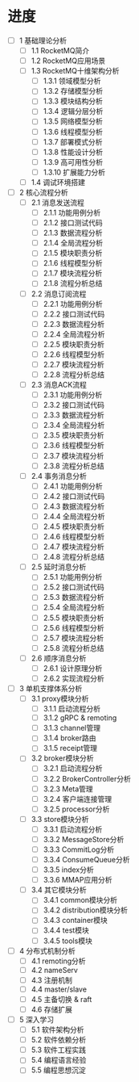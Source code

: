 # 进度
- [ ] 1 基础理论分析
    - [ ] 1.1 RocketMQ简介
    - [ ] 1.2 RocketMQ应用场景
    - [ ] 1.3 RocketMQ十维架构分析
        - [ ] 1.3.1 领域模型分析
        - [ ] 1.3.2 存储模型分析
        - [ ] 1.3.3 模块结构分析
        - [ ] 1.3.4 逻辑分层分析
        - [ ] 1.3.5 网络模型分析
        - [ ] 1.3.6 线程模型分析
        - [ ] 1.3.7 部署模式分析
        - [ ] 1.3.8 性能设计分析
        - [ ] 1.3.9 高可用性分析
        - [ ] 1.3.10 扩展能力分析
    - [ ] 1.4 调试环境搭建
- [ ] 2 核心流程分析
    - [ ] 2.1 消息发送流程
        - [ ] 2.1.1 功能用例分析
        - [ ] 2.1.2 接口测试代码
        - [ ] 2.1.3 数据流程分析
        - [ ] 2.1.4 全局流程分析
        - [ ] 2.1.5 模块职责分析
        - [ ] 2.1.6 线程模型分析
        - [ ] 2.1.7 模块流程分析
        - [ ] 2.1.8 流程分析总结
    - [ ] 2.2 消息订阅流程
        - [ ] 2.2.1 功能用例分析
        - [ ] 2.2.2 接口测试代码
        - [ ] 2.2.3 数据流程分析
        - [ ] 2.2.4 全局流程分析
        - [ ] 2.2.5 模块职责分析
        - [ ] 2.2.6 线程模型分析
        - [ ] 2.2.7 模块流程分析
        - [ ] 2.2.8 流程分析总结
    - [ ] 2.3 消息ACK流程
        - [ ] 2.3.1 功能用例分析
        - [ ] 2.3.2 接口测试代码
        - [ ] 2.3.3 数据流程分析
        - [ ] 2.3.4 全局流程分析
        - [ ] 2.3.5 模块职责分析
        - [ ] 2.3.6 线程模型分析
        - [ ] 2.3.7 模块流程分析
        - [ ] 2.3.8 流程分析总结
    - [ ] 2.4 事务消息分析
        - [ ] 2.4.1 功能用例分析
        - [ ] 2.4.2 接口测试代码
        - [ ] 2.4.3 数据流程分析
        - [ ] 2.4.4 全局流程分析
        - [ ] 2.4.5 模块职责分析
        - [ ] 2.4.6 线程模型分析
        - [ ] 2.4.7 模块流程分析
        - [ ] 2.4.8 流程分析总结
    - [ ] 2.5 延时消息分析
        - [ ] 2.5.1 功能用例分析
        - [ ] 2.5.2 接口测试代码
        - [ ] 2.5.3 数据流程分析
        - [ ] 2.5.4 全局流程分析
        - [ ] 2.5.5 模块职责分析
        - [ ] 2.5.6 线程模型分析
        - [ ] 2.5.7 模块流程分析
        - [ ] 2.5.8 流程分析总结
    - [ ] 2.6 顺序消息分析
      - [ ] 2.6.1 设计原理分析
      - [ ] 2.6.2 实现流程分析
- [ ] 3 单机支撑体系分析
    - [ ] 3.1 proxy模块分析
        - [ ] 3.1.1 启动流程分析
        - [ ] 3.1.2 gRPC & remoting
        - [ ] 3.1.3 channel管理
        - [ ] 3.1.4 broker路由
        - [ ] 3.1.5 receipt管理
    - [ ] 3.2 broker模块分析
        - [ ] 3.2.1 启动流程分析
        - [ ] 3.2.2 BrokerController分析
        - [ ] 3.2.3 Meta管理
        - [ ] 3.2.4 客户端连接管理
        - [ ] 3.2.5 processor分析
    - [ ] 3.3 store模块分析
        - [ ] 3.3.1 启动流程分析
        - [ ] 3.3.2 MessageStore分析
        - [ ] 3.3.3 CommitLog分析
        - [ ] 3.3.4 ConsumeQueue分析
        - [ ] 3.3.5 index分析
        - [ ] 3.3.6 MMAP应用分析
    - [ ] 3.4 其它模块分析
        - [ ] 3.4.1 common模块分析
        - [ ] 3.4.2 distribution模块分析
        - [ ] 3.4.3 container模块
        - [ ] 3.4.4 test模块
        - [ ] 3.4.5 tools模块
- [ ] 4 分布式机制分析
    - [ ] 4.1 remoting分析
    - [ ] 4.2 nameServ
    - [ ] 4.3 注册机制
    - [ ] 4.4 master/slave
    - [ ] 4.5 主备切换 & raft
    - [ ] 4.6 存储扩展
- [ ] 5 深入学习
    - [ ] 5.1 软件架构分析
    - [ ] 5.2 软件依赖分析
    - [ ] 5.3 软件工程实践
    - [ ] 5.4 编程语言经验
    - [ ] 5.5 编程思想沉淀
